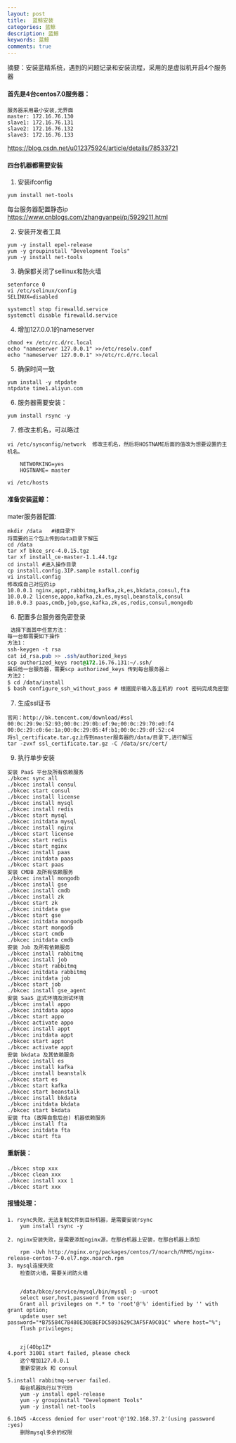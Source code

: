 ```yaml
---
layout: post
title:  蓝鲸安装
categories: 蓝鲸
description: 蓝鲸
keywords: 蓝鲸
comments: true
---
```


摘要：安装蓝精系统，遇到的问题记录和安装流程，采用的是虚拟机开启4个服务器

#### 首先是4台centos7.0服务器：

```angular2html
服务器采用最小安装,无界面
master: 172.16.76.130
slave1: 172.16.76.131
slave2: 172.16.76.132
slave3: 172.16.76.133

```


<https://blog.csdn.net/u012375924/article/details/78533721>


#### 四台机器都需要安装


1. 安装ifconfig
```angular2html
yum install net-tools

```
每台服务器配置静态ip
    <https://www.cnblogs.com/zhangyanpei/p/5929211.html>     


2. 安装开发者工具  

```angular2html
yum -y install epel-release
yum -y groupinstall "Development Tools"
yum -y install net-tools
```
        
3. 确保都关闭了sellinux和防火墙  

```angular2html
setenforce 0
vi /etc/selinux/config
SELINUX=disabled

systemctl stop firewalld.service
systemctl disable firewalld.service
```

4. 增加127.0.0.1的nameserver  

```angular2html
chmod +x /etc/rc.d/rc.local
echo "nameserver 127.0.0.1" >>/etc/resolv.conf
echo "nameserver 127.0.0.1" >>/etc/rc.d/rc.local
```

5. 确保时间一致  

```angular2html
yum install -y ntpdate
ntpdate time1.aliyun.com
```
        
6. 服务器需要安装：
```angular2html
yum install rsync -y
```
        

7. 修改主机名，可以略过  

```angular2html
vi /etc/sysconfig/network  修改主机名，然后将HOSTNAME后面的值改为想要设置的主机名。

    NETWORKING=yes
    HOSTNAME= master

vi /etc/hosts
```


#### 准备安装蓝鲸：

mater服务器配置:  

```angular2html
mkdir /data   #根目录下
将需要的三个包上传到data目录下解压
cd /data
tar xf bkce_src-4.0.15.tgz
tar xf install_ce-master-1.1.44.tgz
cd install #进入操作目录
cp install.config.3IP.sample nstall.config
vi install.config
修改成自己对应的ip
10.0.0.1 nginx,appt,rabbitmq,kafka,zk,es,bkdata,consul,fta
10.0.0.2 license,appo,kafka,zk,es,mysql,beanstalk,consul
10.0.0.3 paas,cmdb,job,gse,kafka,zk,es,redis,consul,mongodb

```
       
6. 配置多台服务器免密登录  

```css
 选择下面其中任意方法：
每一台都需要如下操作
方法1：
ssh-keygen -t rsa
cat id_rsa.pub >> .ssh/authorized_keys
scp authorized_keys root@172.16.76.131:~/.ssh/
最后他一台服务器，需要scp authorized_keys 传到每台服务器上
方法2：
$ cd /data/install
$ bash configure_ssh_without_pass # 根据提示输入各主机的 root 密码完成免密登陆配置
```


7. 生成ssl证书  

```apple js
官网：http://bk.tencent.com/download/#ssl
00:0c:29:9e:52:93;00:0c:29:0b:ef:9e;00:0c:29:70:e0:f4
00:0c:29:c0:6e:1a;00:0c:29:05:4f:b1;00:0c:29:df:52:c4
将sl_certificate.tar.gz上传到master服务器的/data/目录下,进行解压
tar -zvxf ssl_certificate.tar.gz -C /data/src/cert/
```


9. 执行单步安装  

```angularjs
安装 PaaS 平台及所有依赖服务
./bkcec sync all
./bkcec install consul
./bkcec start consul
./bkcec install license
./bkcec install mysql
./bkcec install redis
./bkcec start mysql
./bkcec initdata mysql
./bkcec install nginx
./bkcec start license
./bkcec start redis
./bkcec start nginx
./bkcec install paas
./bkcec initdata paas
./bkcec start paas
安装 CMDB 及所有依赖服务
./bkcec install mongodb
./bkcec install gse
./bkcec install cmdb
./bkcec install zk
./bkcec start zk
./bkcec initdata gse
./bkcec start gse
./bkcec initdata mongodb
./bkcec start mongodb
./bkcec start cmdb
./bkcec initdata cmdb
安装 Job 及所有依赖服务
./bkcec install rabbitmq
./bkcec install job
./bkcec start rabbitmq
./bkcec initdata rabbitmq
./bkcec initdata job
./bkcec start job
./bkcec install gse_agent
安装 SaaS 正式环境及测试环境
./bkcec install appo
./bkcec initdata appo
./bkcec start appo
./bkcec activate appo
./bkcec install appt
./bkcec initdata appt
./bkcec start appt
./bkcec activate appt
安装 bkdata 及其依赖服务
./bkcec install es
./bkcec install kafka
./bkcec install beanstalk
./bkcec start es
./bkcec start kafka
./bkcec start beanstalk
./bkcec install bkdata
./bkcec initdata bkdata
./bkcec start bkdata
安装 fta (故障自愈后台) 机器依赖服务
./bkcec install fta
./bkcec initdata fta
./bkcec start fta

```
#### 重新装：  

```angularjs
./bkcec stop xxx
./bkcec clean xxx
./bkcec install xxx 1
./bkcec start xxx
```
    

#### 报错处理：  

```angular2html
1. rsync失败，无法复制文件到目标机器，是需要安装rsync
    yum install rsync -y

2. nginx安装失败，是需要添加nginx源，在那台机器上安装，在那台机器上添加

    rpm -Uvh http://nginx.org/packages/centos/7/noarch/RPMS/nginx-release-centos-7-0.el7.ngx.noarch.rpm
3. mysql连接失败
    检查防火墙，需要关闭防火墙


    /data/bkce/service/mysql/bin/mysql -p -uroot
    select user,host,password from user;
    Grant all privileges on *.* to 'root'@'%' identified by '' with grant option;
    update user set password="*B75584C7B480E30EBEFDC5893629C3AF5FA9C01C" where host="%";
    flush privileges;


    zj(4Obp1Z*
4.port 31001 start failed, please check
    这个增加127.0.0.1
    重新安装zk 和 consul

5.install rabbitmq-server failed.
    每台机器执行以下代码
    yum -y install epel-release
    yum -y groupinstall "Development Tools"
    yum -y install net-tools

6.1045 -Access denied for user'root'@'192.168.37.2'(using password :yes)
    删除mysql多余的权限
```







